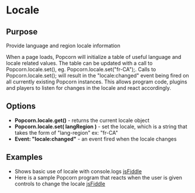 # Locale #

## Purpose ##

Provide language and region locale information

When a page loads, Popcorn will initialize a table of useful language and locale related values. The table can be updated with a call to Popcorn.locale.set(), eg. Popcorn.locale.set("fr-CA");. Calls to Popcorn.locale.set(); will result in the "locale:changed" event being fired on all currently existing Popcorn instances. This allows program code, plugins and players to listen for changes in the locale and react accordingly.

## Options ##

* **Popcorn.locale.get()** - returns the current locale object
* **Popcorn.locale.set( langRegion )** - set the locale, which is a string that takes the form of "lang-region" ex: "fr-CA"
* **Event: "locale:changed"** - an event fired when the locale changes

## Examples ##

* Shows basic use of locale with console.logs [jsFiddle](http://jsfiddle.net/popcornjs/B3F4X/)
* Here is a sample Popcorn program that reacts when the user is given controls to change the locale [jsFiddle](http://jsfiddle.net/popcornjs/T89mj/1/)
